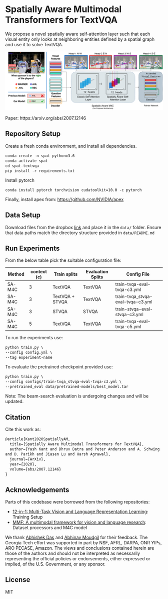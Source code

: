 Spatially Aware Multimodal Transformers for TextVQA
===================================================
We propose a novel spatially aware self-attention layer such that each visual entity only looks at neighboring entities defined by a spatial graph and use it to solve TextVQA.
<p align="center">
  <img src="tools/sam-textvqa-large.png">
</p>
Paper: https://arxiv.org/abs/2007.12146

## Repository Setup

Create a fresh conda environment, and install all dependencies.

```text
conda create -n spat python=3.6
conda activate spat
cd spat-textvqa
pip install -r requirements.txt
```

Install pytorch
```
conda install pytorch torchvision cudatoolkit=10.0 -c pytorch
```

Finally, install apex from: https://github.com/NVIDIA/apex

## Data Setup
Download files from the dropbox [link](https://www.dropbox.com/sh/dk6oubjlt2x7w0h/AAAKExm33IKnVe8mkC4tOzUKa) and place it in the ``data/`` folder.
Ensure that data paths match the directory structure provided in ``data/README.md``

## Run Experiments
From the below table pick the suitable configuration file:

 | Method  |  context (c)   |  Train splits   |  Evaluation Splits  | Config File|
 | ------- | ------ | ------ | ------ | ------ |
 | SA-M4C  | 3 | TextVQA | TextVQA | train-tvqa-eval-tvqa-c3.yml |
 | SA-M4C  | 3 | TextVQA + STVQA | TextVQA | train-tvqa_stvqa-eval-tvqa-c3.yml |
 | SA-M4C  | 3 | STVQA | STVQA | train-stvqa-eval-stvqa-c3.yml |
 | SA-M4C  | 5 | TextVQA | TextVQA | train-tvqa-eval-tvqa-c5.yml |

To run the experiments use:
```
python train.py \
--config config.yml \
--tag experiment-name
```

To evaluate the pretrained checkpoint provided use:
```
python train.py \
--config configs/train-tvqa_stvqa-eval-tvqa-c3.yml \
--pretrained_eval data/pretrained-models/best_model.tar
```
Note: The beam-search evaluation is 
undergoing changes and will be updated.

## Citation
Cite this work as:
```
@article{Kant2020SpatiallyAM,
  title={Spatially Aware Multimodal Transformers for TextVQA},
  author={Yash Kant and Dhruv Batra and Peter Anderson and A. Schwing and D. Parikh and Jiasen Lu and Harsh Agrawal},
  journal={ArXiv},
  year={2020},
  volume={abs/2007.12146}
}
```

## Acknowledgements
Parts of this codebase were borrowed from the following repositories:
- [12-in-1: Multi-Task Vision and Language Representation Learning](https://github.com/facebookresearch/vilbert-multi-task): Training Setup
- [MMF: A multimodal framework for vision and language research](https://github.com/facebookresearch/mmf/): Dataset processors and M4C model

We thank <a href="https://abhishekdas.com/">Abhishek Das</a> and <a href="https://amoudgl.github.io/">Abhinav Moudgil</a> for their feedback. 
The Georgia Tech effort was supported in part by NSF, AFRL, DARPA, ONR YIPs, ARO PECASE, Amazon. 
The views and conclusions contained herein are those of the authors and should not be interpreted
 as necessarily representing the official policies or endorsements, either expressed or implied, of the U.S. Government, or any sponsor.


## License
MIT

